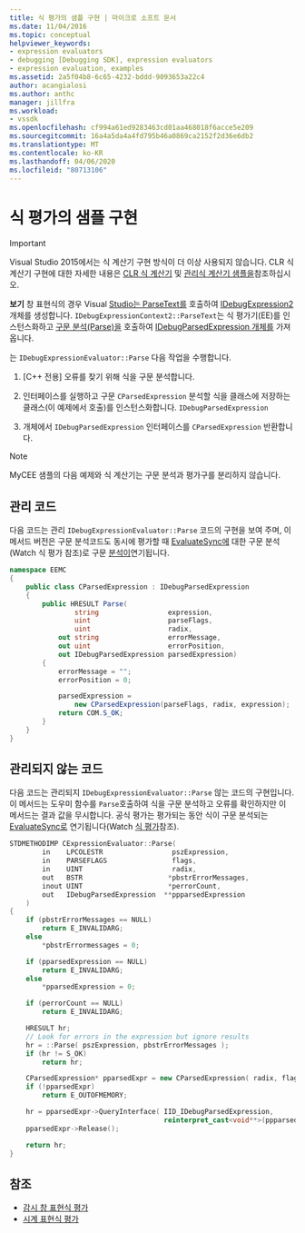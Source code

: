 ```yaml
---
title: 식 평가의 샘플 구현 | 마이크로 소프트 문서
ms.date: 11/04/2016
ms.topic: conceptual
helpviewer_keywords:
- expression evaluators
- debugging [Debugging SDK], expression evaluators
- expression evaluation, examples
ms.assetid: 2a5f04b8-6c65-4232-bddd-9093653a22c4
author: acangialosi
ms.author: anthc
manager: jillfra
ms.workload:
- vssdk
ms.openlocfilehash: cf994a61ed9283463cd01aa468018f6acce5e209
ms.sourcegitcommit: 16a4a5da4a4fd795b46a0869ca2152f2d36e6db2
ms.translationtype: MT
ms.contentlocale: ko-KR
ms.lasthandoff: 04/06/2020
ms.locfileid: "80713106"
---
```

# <a name="sample-implementation-of-expression-evaluation"></a>식 평가의 샘플 구현
> [!IMPORTANT]
> Visual Studio 2015에서는 식 계산기 구현 방식이 더 이상 사용되지 않습니다. CLR 식 계산기 구현에 대한 자세한 내용은 [CLR 식 계산기](https://github.com/Microsoft/ConcordExtensibilitySamples/wiki/CLR-Expression-Evaluators) 및 [관리식 계산기 샘플을](https://github.com/Microsoft/ConcordExtensibilitySamples/wiki/Managed-Expression-Evaluator-Sample)참조하십시오.

 **보기** 창 표현식의 경우 Visual [Studio는 ParseText를](../../extensibility/debugger/reference/idebugexpressioncontext2-parsetext.md) 호출하여 [IDebugExpression2](../../extensibility/debugger/reference/idebugexpression2.md) 개체를 생성합니다. `IDebugExpressionContext2::ParseText`는 식 평가기(EE)를 인스턴스화하고 [구문 분석(Parse)을](../../extensibility/debugger/reference/idebugexpressionevaluator-parse.md) 호출하여 [IDebugParsedExpression 개체를](../../extensibility/debugger/reference/idebugparsedexpression.md) 가져옵니다.

 는 `IDebugExpressionEvaluator::Parse` 다음 작업을 수행합니다.

1. [C++ 전용] 오류를 찾기 위해 식을 구문 분석합니다.

2. 인터페이스를 실행하고 구문 `CParsedExpression` 분석할 식을 클래스에 저장하는 클래스(이 예제에서 호출)를 인스턴스화합니다. `IDebugParsedExpression`

3. 개체에서 `IDebugParsedExpression` 인터페이스를 `CParsedExpression` 반환합니다.

> [!NOTE]
> MyCEE 샘플의 다음 예제와 식 계산기는 구문 분석과 평가구를 분리하지 않습니다.

## <a name="managed-code"></a>관리 코드
 다음 코드는 관리 `IDebugExpressionEvaluator::Parse` 코드의 구현을 보여 주며, 이 메서드 버전은 구문 분석코드도 동시에 평가할 때 [EvaluateSync에](../../extensibility/debugger/reference/idebugparsedexpression-evaluatesync.md) 대한 구문 분석(Watch 식 평가 참조)로 구문 [분석이](../../extensibility/debugger/evaluating-a-watch-expression.md)연기됩니다.

```csharp
namespace EEMC
{
    public class CParsedExpression : IDebugParsedExpression
    {
        public HRESULT Parse(
                string                 expression,
                uint                   parseFlags,
                uint                   radix,
            out string                 errorMessage,
            out uint                   errorPosition,
            out IDebugParsedExpression parsedExpression)
        {
            errorMessage = "";
            errorPosition = 0;

            parsedExpression =
                new CParsedExpression(parseFlags, radix, expression);
            return COM.S_OK;
        }
    }
}
```

## <a name="unmanaged-code"></a>관리되지 않는 코드
다음 코드는 관리되지 `IDebugExpressionEvaluator::Parse` 않는 코드의 구현입니다. 이 메서드는 도우미 함수를 `Parse`호출하여 식을 구문 분석하고 오류를 확인하지만 이 메서드는 결과 값을 무시합니다. 공식 평가는 평가되는 동안 식이 구문 분석되는 [EvaluateSync로](../../extensibility/debugger/reference/idebugparsedexpression-evaluatesync.md) 연기됩니다(Watch [식 평가](../../extensibility/debugger/evaluating-a-watch-expression.md)참조).

```cpp
STDMETHODIMP CExpressionEvaluator::Parse(
        in    LPCOLESTR                 pszExpression,
        in    PARSEFLAGS                flags,
        in    UINT                      radix,
        out   BSTR                     *pbstrErrorMessages,
        inout UINT                     *perrorCount,
        out   IDebugParsedExpression  **ppparsedExpression
    )
{
    if (pbstrErrorMessages == NULL)
        return E_INVALIDARG;
    else
        *pbstrErrormessages = 0;

    if (pparsedExpression == NULL)
        return E_INVALIDARG;
    else
        *pparsedExpression = 0;

    if (perrorCount == NULL)
        return E_INVALIDARG;

    HRESULT hr;
    // Look for errors in the expression but ignore results
    hr = ::Parse( pszExpression, pbstrErrorMessages );
    if (hr != S_OK)
        return hr;

    CParsedExpression* pparsedExpr = new CParsedExpression( radix, flags, pszExpression );
    if (!pparsedExpr)
        return E_OUTOFMEMORY;

    hr = pparsedExpr->QueryInterface( IID_IDebugParsedExpression,
                                      reinterpret_cast<void**>(ppparsedExpression) );
    pparsedExpr->Release();

    return hr;
}
```

## <a name="see-also"></a>참조
- [감시 창 표현식 평가](../../extensibility/debugger/evaluating-a-watch-window-expression.md)
- [시계 표현식 평가](../../extensibility/debugger/evaluating-a-watch-expression.md)
